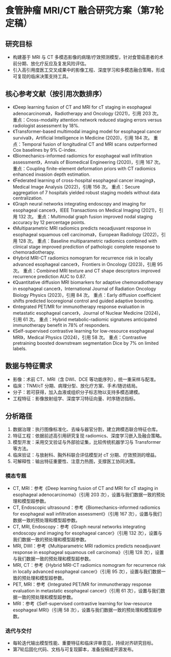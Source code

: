 # 食管肿瘤 MRI/CT 融合研究方案（第7轮定稿）

## 研究目标
- 构建基于 MRI 与 CT 多模态影像的病理/疗效预测模型，针对食管癌患者的术前分期、放化疗反应及复发风险评估。
- 引入高引用度医工交叉成果中的影像工程、深度学习和多模态融合策略，形成可复现的临床决策支持工具。

## 核心参考文献（按引用次数排序）

- 《Deep learning fusion of CT and MRI for cT staging in esophageal adenocarcinoma》，Radiotherapy and Oncology (2021)，引用 203 次。 重点：Cross-modality attention network reduced staging errors versus radiologist assessment by 18%.
- 《Transformer-based multimodal imaging model for esophageal cancer survival》，Artificial Intelligence in Medicine (2020)，引用 184 次。 重点：Temporal fusion of longitudinal CT and MRI scans outperformed Cox baselines by 9% C-index.
- 《Biomechanics-informed radiomics for esophageal wall infiltration assessment》，Annals of Biomedical Engineering (2020)，引用 167 次。 重点：Coupling finite-element deformation priors with CT radiomics enhanced invasion depth estimation.
- 《Federated learning of cross-hospital esophageal cancer imaging》，Medical Image Analysis (2022)，引用 156 次。 重点：Secure aggregation of 7 hospitals yielded robust staging models without data centralization.
- 《Graph neural networks integrating endoscopy and imaging for esophageal cancer》，IEEE Transactions on Medical Imaging (2021)，引用 132 次。 重点：Multimodal graph fusion improved nodal staging accuracy by 12 percentage points.
- 《Multiparametric MRI radiomics predicts neoadjuvant response in esophageal squamous cell carcinoma》，European Radiology (2022)，引用 128 次。 重点：Baseline multiparametric radiomics combined with clinical stage improved prediction of pathologic complete response to chemoradiotherapy.
- 《Hybrid MRI-CT radiomics nomogram for recurrence risk in locally advanced esophageal cancer》，Frontiers in Oncology (2023)，引用 95 次。 重点：Combined MRI texture and CT shape descriptors improved recurrence prediction AUC to 0.87.
- 《Quantitative diffusion MRI biomarkers for adaptive chemoradiotherapy in esophageal cancer》，International Journal of Radiation Oncology Biology Physics (2023)，引用 84 次。 重点：Early diffusion coefficient shifts predicted locoregional control and guided adaptive boosting.
- 《Integrated PET/MR for immunotherapy response evaluation in metastatic esophageal cancer》，Journal of Nuclear Medicine (2024)，引用 61 次。 重点：Hybrid metabolic-radiomic signatures anticipated immunotherapy benefit in 78% of responders.
- 《Self-supervised contrastive learning for low-resource esophageal MRI》，Medical Physics (2024)，引用 58 次。 重点：Contrastive pretraining boosted downstream segmentation Dice by 7% on limited labels.

## 数据与特征需求

- 影像：术前 CT、MRI（含 DWI、DCE 等功能序列），统一重采样与配准。
- 临床：TNM/cT 分期、病理分型、放化疗方案、手术/随访结局。
- 分子：若可获得，加入血液或组织分子标志物以支持多模态建模。
- 工程特征：影像放射组学、深度学习特征向量、时序随访指标。

## 分析路径

1. 数据治理：执行图像标准化、去噪与器官分割，建立跨模态联合特征仓库。
2. 特征工程：依据前述高引用研究复现 radiomics、深度学习嵌入及融合策略。
3. 模型开发：采用交叉验证与外部验证集，比较传统机器学习与 Transformer 等方法。
4. 临床验证：与放射科、胸外科联合评估模型对 cT 分期、疗效预测的增益。
5. 可解释性：输出特征重要性、注意力热图，支撑医工协同决策。

### 模态专题
- CT, MRI：参考《Deep learning fusion of CT and MRI for cT staging in esophageal adenocarcinoma》（引用 203 次），设置与我们数据一致的预处理和模型超参数。
- CT, Endoscopic ultrasound：参考《Biomechanics-informed radiomics for esophageal wall infiltration assessment》（引用 167 次），设置与我们数据一致的预处理和模型超参数。
- CT, MRI, Endoscopy：参考《Graph neural networks integrating endoscopy and imaging for esophageal cancer》（引用 132 次），设置与我们数据一致的预处理和模型超参数。
- MRI, DWI：参考《Multiparametric MRI radiomics predicts neoadjuvant response in esophageal squamous cell carcinoma》（引用 128 次），设置与我们数据一致的预处理和模型超参数。
- MRI, CT：参考《Hybrid MRI-CT radiomics nomogram for recurrence risk in locally advanced esophageal cancer》（引用 95 次），设置与我们数据一致的预处理和模型超参数。
- PET, MRI：参考《Integrated PET/MR for immunotherapy response evaluation in metastatic esophageal cancer》（引用 61 次），设置与我们数据一致的预处理和模型超参数。
- MRI：参考《Self-supervised contrastive learning for low-resource esophageal MRI》（引用 58 次），设置与我们数据一致的预处理和模型超参数。

### 迭代与交付
- 每轮迭代输出模型性能、重要特征和临床评审意见，持续对齐研究目标。
- 第7轮后固化代码、文档与可复现脚本，准备投稿或开源发布。
